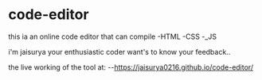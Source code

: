 # code-editor

this ia an online code editor that can compile
-HTML
-CSS
-_JS

i'm jaisurya your enthusiastic coder want's to know your feedback..



the live working of the tool at:
--https://jaisurya0216.github.io/code-editor/
